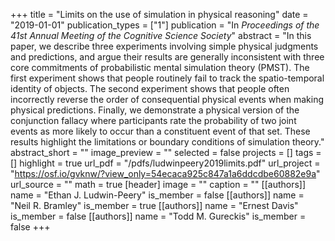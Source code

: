 +++
title = "Limits on the use of simulation in physical reasoning"
date = "2019-01-01"
publication_types = ["1"]
publication = "In _Proceedings of the 41st Annual Meeting of the Cognitive Science Society_"
abstract = "In this paper, we describe three experiments involving simple physical judgments and predictions, and argue their results are generally inconsistent with three core commitments of probabilistic mental simulation theory (PMST). The first experiment shows that people routinely fail to track the spatio-temporal identity of objects. The second experiment shows that people often incorrectly reverse the order of consequential physical events when making physical predictions. Finally, we demonstrate a physical version of the conjunction fallacy where participants rate the probability of two joint events as more likely to occur than a constituent event of that set. These results highlight the limitations or boundary conditions of simulation theory."
abstract_short = ""
image_preview = ""
selected = false
projects = []
tags = []
highlight = true
url_pdf = "/pdfs/ludwinpeery2019limits.pdf"
url_project = "https://osf.io/gvknw/?view_only=54ecaca925c847a1a6ddcdbe60882e9a"
url_source = ""
math = true
[header]
image = ""
caption = ""
[[authors]]
	name = "Ethan J. Ludwin-Peery"
	is_member = false
[[authors]]
	name = "Neil R. Bramley"
	is_member = true
[[authors]]
	name = "Ernest Davis"
	is_member = false
[[authors]]
	name = "Todd M. Gureckis"
	is_member = false
+++
